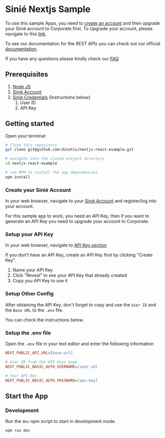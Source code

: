 # Sinié Nextjs Sample

To use this sample Apps, you need to [create an account](#create-your-sinié-account) and then upgrade your Sinié account to Corporate first.
To Upgrade your account, please navigate to this [link](https://dashboard.sinie.io/app/billing/upgrade/corporate).

To see our documentation for the REST APIs you can check out our official [documentation](https://sinie.docs.apiary.io/#reference).

If you have any questions please kindly check our [FAQ](https://sinie.io/faq)


## Prerequisites

1. [Node JS](https://nodejs.org/en/)
2. [Sinié Account](https://dashboard.sinie.io/auth/login)
3. [Sinié Credentials](#setup-your-api-key) (Instructions below)
    1. User ID
    2. API Key


## Getting started

Open your terminal:

```bash
# Clone this repository
git clone git@github.com:dinotis/nextjs-react-example.git

# navigate into the cloned project directory
cd nextjs-react-example

# run NPM to install the app dependencies
npm install
```


### Create your Sinié Account

In your web browser, navigate to your [Sinié Account](https://dashboard.sinie.io/auth/login) and register/log into your account.

For this sample app to work, you need an API Key, then if you want to generate an API Key you need to upgrade your account to Corporate.


### Setup your API Key

In your web browser, navigate to [API Key section](https://dashboard.sinie.io/app/api-keys)

If you don't have an API Key, create an API Key first by clicking "Create Key".

1. Name your API Key
2. Click "Reveal" to see your API Key that already created
3. Copy you API Key to use it


### Setup Other Config

After obtaining the API Key, don't forget to copy and use the `User ID` and the `Base URL` to the `.env` file.

You can check the instructions below.


### Setup the .env file

Open the `.env` file in your text editor and enter the following information

```ini
NEXT_PUBLIC_API_URL=[base-url]

# User ID from the API Keys page
NEXT_PUBLIC_BASIC_AUTH_USERNAME=[user-id]

# Your API Key
NEXT_PUBLIC_BASIC_AUTH_PASSWORD=[api-key]
```


## Start the App

### Development

Run the `dev` npm script to start in development mode.

```shell
npm run dev
```
